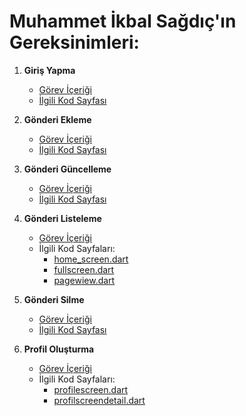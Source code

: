 # Muhammet İkbal Sağdıç'ın Gereksinimleri:

1. **Giriş Yapma**
   - [Görev İçeriği](../UseCases/giris_yapma.pdf)
   - [İlgili Kod Sayfası](../Desktop/Petfix/PetFix/lib/pages/loginscreens/login_page.dart)

2. **Gönderi Ekleme**
   - [Görev İçeriği](../UseCases/gönderi_ekleme.pdf)
   - [İlgili Kod Sayfası](../Desktop/Petfix/PetFix/lib/addpost/addpost.dart)

3. **Gönderi Güncelleme**
   - [Görev İçeriği](../UseCases/gönderi_güncelleme.pdf)
   - [İlgili Kod Sayfası](../Desktop/Petfix/PetFix/lib/addpost/updatepage.dart)

4. **Gönderi Listeleme**
   - [Görev İçeriği](../UseCases/gönderi_listeleme.pdf)
   - İlgili Kod Sayfaları:
     - [home_screen.dart](../Desktop/Petfix/PetFix/lib/addpost/home_screen.dart)
     - [fullscreen.dart](../Desktop/Petfix/PetFix/lib/onboardingscreens/fullscreen.dart)
     - [pagewiew.dart](../Desktop/Petfix/PetFix/lib/onboardingscreens/pagewiew.dart)

5. **Gönderi Silme**
   - [Görev İçeriği](../UseCases/gönderi_silme.pdf)
   - [İlgili Kod Sayfası](../Desktop/Petfix/PetFix/lib/addpost/editpost.dart)

6. **Profil Oluşturma**
   - [Görev İçeriği](../UseCases/profil_olusturma.pdf)
   - İlgili Kod Sayfaları:
     - [profilescreen.dart](../Desktop/Petfix/PetFix/lib/pages/user/profilescreen.dart)
     - [profilscreendetail.dart](../Desktop/Petfix/PetFix/lib/pages/user/profilscreendetail.dart)
